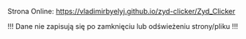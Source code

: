Strona Online:
https://vladimirbyelyj.github.io/zyd-clicker/Zyd_Clicker

!!! Dane nie zapisują się po zamknięciu lub odświeżeniu strony/pliku !!!
